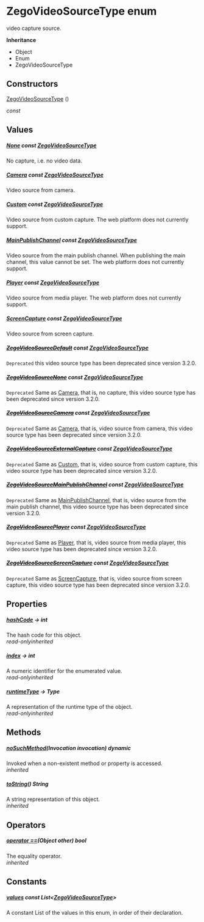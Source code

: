 


# ZegoVideoSourceType enum







<p>video capture source.</p>



**Inheritance**

- Object
- Enum
- ZegoVideoSourceType






## Constructors

[ZegoVideoSourceType](../zego_uikit_prebuilt_live_audio_room/ZegoVideoSourceType/ZegoVideoSourceType.md) ()

  _const_ 


## Values

##### [None](../zego_uikit_prebuilt_live_audio_room/ZegoVideoSourceType.md) const [ZegoVideoSourceType](../zego_uikit_prebuilt_live_audio_room/ZegoVideoSourceType.md)



<p>No capture, i.e. no video data.</p>  




##### [Camera](../zego_uikit_prebuilt_live_audio_room/ZegoVideoSourceType.md) const [ZegoVideoSourceType](../zego_uikit_prebuilt_live_audio_room/ZegoVideoSourceType.md)



<p>Video source from camera.</p>  




##### [Custom](../zego_uikit_prebuilt_live_audio_room/ZegoVideoSourceType.md) const [ZegoVideoSourceType](../zego_uikit_prebuilt_live_audio_room/ZegoVideoSourceType.md)



<p>Video source from custom capture. The web platform does not currently support.</p>  




##### [MainPublishChannel](../zego_uikit_prebuilt_live_audio_room/ZegoVideoSourceType.md) const [ZegoVideoSourceType](../zego_uikit_prebuilt_live_audio_room/ZegoVideoSourceType.md)



<p>Video source from the main publish channel. When publishing the main channel, this value cannot be set. The web platform does not currently support.</p>  




##### [Player](../zego_uikit_prebuilt_live_audio_room/ZegoVideoSourceType.md) const [ZegoVideoSourceType](../zego_uikit_prebuilt_live_audio_room/ZegoVideoSourceType.md)



<p>Video source from media player. The web platform does not currently support.</p>  




##### [ScreenCapture](../zego_uikit_prebuilt_live_audio_room/ZegoVideoSourceType.md) const [ZegoVideoSourceType](../zego_uikit_prebuilt_live_audio_room/ZegoVideoSourceType.md)



<p>Video source from screen capture.</p>  




##### [~~ZegoVideoSourceDefault~~](../zego_uikit_prebuilt_live_audio_room/ZegoVideoSourceType.md) const [ZegoVideoSourceType](../zego_uikit_prebuilt_live_audio_room/ZegoVideoSourceType.md)



<p><code>Deprecated</code> this video source type has been deprecated since version 3.2.0.</p>  




##### [~~ZegoVideoSourceNone~~](../zego_uikit_prebuilt_live_audio_room/ZegoVideoSourceType.md) const [ZegoVideoSourceType](../zego_uikit_prebuilt_live_audio_room/ZegoVideoSourceType.md)



<p><code>Deprecated</code> Same as <a href="../zego_uikit_prebuilt_live_audio_room/ZegoVideoSourceType.md">Camera</a>, that is, no capture, this video source type has been deprecated since version 3.2.0.</p>  




##### [~~ZegoVideoSourceCamera~~](../zego_uikit_prebuilt_live_audio_room/ZegoVideoSourceType.md) const [ZegoVideoSourceType](../zego_uikit_prebuilt_live_audio_room/ZegoVideoSourceType.md)



<p><code>Deprecated</code> Same as <a href="../zego_uikit_prebuilt_live_audio_room/ZegoVideoSourceType.md">Camera</a>, that is, video source from camera, this video source type has been deprecated since version 3.2.0.</p>  




##### [~~ZegoVideoSourceExternalCapture~~](../zego_uikit_prebuilt_live_audio_room/ZegoVideoSourceType.md) const [ZegoVideoSourceType](../zego_uikit_prebuilt_live_audio_room/ZegoVideoSourceType.md)



<p><code>Deprecated</code> Same as <a href="../zego_uikit_prebuilt_live_audio_room/ZegoVideoSourceType.md">Custom</a>, that is, video source from custom capture, this video source type has been deprecated since version 3.2.0.</p>  




##### [~~ZegoVideoSourceMainPublishChannel~~](../zego_uikit_prebuilt_live_audio_room/ZegoVideoSourceType.md) const [ZegoVideoSourceType](../zego_uikit_prebuilt_live_audio_room/ZegoVideoSourceType.md)



<p><code>Deprecated</code> Same as <a href="../zego_uikit_prebuilt_live_audio_room/ZegoVideoSourceType.md">MainPublishChannel</a>, that is, video source from the main publish channel, this video source type has been deprecated since version 3.2.0.</p>  




##### [~~ZegoVideoSourcePlayer~~](../zego_uikit_prebuilt_live_audio_room/ZegoVideoSourceType.md) const [ZegoVideoSourceType](../zego_uikit_prebuilt_live_audio_room/ZegoVideoSourceType.md)



<p><code>Deprecated</code> Same as <a href="../zego_uikit_prebuilt_live_audio_room/ZegoVideoSourceType.md">Player</a>, that is, video source from media player, this video source type has been deprecated since version 3.2.0.</p>  




##### [~~ZegoVideoSourceScreenCapture~~](../zego_uikit_prebuilt_live_audio_room/ZegoVideoSourceType.md) const [ZegoVideoSourceType](../zego_uikit_prebuilt_live_audio_room/ZegoVideoSourceType.md)



<p><code>Deprecated</code> Same as <a href="../zego_uikit_prebuilt_live_audio_room/ZegoVideoSourceType.md">ScreenCapture</a>, that is, video source from screen capture, this video source type has been deprecated since version 3.2.0.</p>  





## Properties

##### [hashCode](../zego_uikit_prebuilt_live_audio_room/ZegoVideoSourceType/hashCode.md) &#8594; int



The hash code for this object.  
_<span class="feature">read-only</span><span class="feature">inherited</span>_



##### [index](../zego_uikit_prebuilt_live_audio_room/ZegoVideoSourceType/index.md) &#8594; int



A numeric identifier for the enumerated value.  
_<span class="feature">read-only</span><span class="feature">inherited</span>_



##### [runtimeType](../zego_uikit_prebuilt_live_audio_room/ZegoVideoSourceType/runtimeType.md) &#8594; Type



A representation of the runtime type of the object.  
_<span class="feature">read-only</span><span class="feature">inherited</span>_





## Methods

##### [noSuchMethod](../zego_uikit_prebuilt_live_audio_room/ZegoVideoSourceType/noSuchMethod.md)(Invocation invocation) dynamic



Invoked when a non-existent method or property is accessed.  
_<span class="feature">inherited</span>_



##### [toString](../zego_uikit_prebuilt_live_audio_room/ZegoVideoSourceType/toString.md)() String



A string representation of this object.  
_<span class="feature">inherited</span>_





## Operators

##### [operator ==](../zego_uikit_prebuilt_live_audio_room/ZegoVideoSourceType/operator_equals.md)(Object other) bool



The equality operator.  
_<span class="feature">inherited</span>_










## Constants

##### [values](../zego_uikit_prebuilt_live_audio_room/ZegoVideoSourceType/values-constant.md) const List&lt;[ZegoVideoSourceType](../zego_uikit_prebuilt_live_audio_room/ZegoVideoSourceType.md)>



A constant List of the values in this enum, in order of their declaration.  









